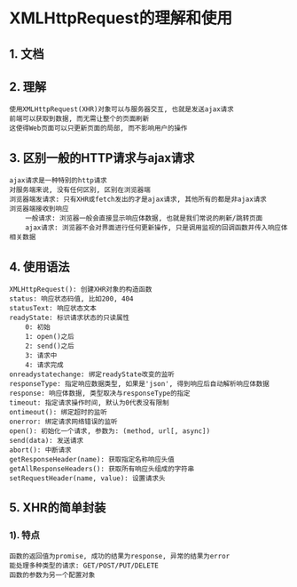 # XMLHttpRequest的理解和使用

## 1. 文档

## 2. 理解
    使用XMLHttpRequest(XHR)对象可以与服务器交互, 也就是发送ajax请求
    前端可以获取到数据, 而无需让整个的页面刷新
    这使得Web页面可以只更新页面的局部, 而不影响用户的操作

## 3. 区别一般的HTTP请求与ajax请求
    ajax请求是一种特别的http请求
    对服务端来说, 没有任何区别, 区别在浏览器端
    浏览器端发请求: 只有XHR或fetch发出的才是ajax请求, 其他所有的都是非ajax请求
    浏览器端接收到响应
        一般请求: 浏览器一般会直接显示响应体数据, 也就是我们常说的刷新/跳转页面
        ajax请求: 浏览器不会对界面进行任何更新操作, 只是调用监视的回调函数并传入响应体相关数据

## 4. 使用语法
    XMLHttpRequest(): 创建XHR对象的构造函数
    status: 响应状态码值, 比如200, 404
    statusText: 响应状态文本
    readyState: 标识请求状态的只读属性
        0: 初始
        1: open()之后
        2: send()之后
        3: 请求中
        4: 请求完成
    onreadystatechange: 绑定readyState改变的监听
    responseType: 指定响应数据类型, 如果是'json', 得到响应后自动解析响应体数据
    response: 响应体数据, 类型取决与responseType的指定
    timeout: 指定请求操作时间, 默认为0代表没有限制
    ontimeout(): 绑定超时的监听
    onerror: 绑定请求网络错误的监听
    open(): 初始化一个请求, 参数为: (method, url[, async])
    send(data): 发送请求
    abort(): 中断请求
    getResponseHeader(name): 获取指定名称响应头值
    getAllResponseHeaders(): 获取所有响应头组成的字符串
    setRequestHeader(name, value): 设置请求头

## 5. XHR的简单封装
### 1). 特点
    函数的返回值为promise, 成功的结果为response, 异常的结果为error
    能处理多种类型的请求: GET/POST/PUT/DELETE
    函数的参数为另一个配置对象